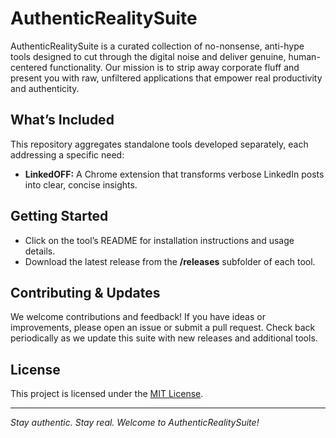 # AuthenticRealitySuite

AuthenticRealitySuite is a curated collection of no-nonsense, anti-hype tools designed to cut through the digital noise and deliver genuine, human-centered functionality. Our mission is to strip away corporate fluff and present you with raw, unfiltered applications that empower real productivity and authenticity.

## What’s Included

This repository aggregates standalone tools developed separately, each addressing a specific need:
- **LinkedOFF:** A Chrome extension that transforms verbose LinkedIn posts into clear, concise insights.

## Getting Started

- Click on the tool’s README for installation instructions and usage details.
- Download the latest release from the **/releases** subfolder of each tool.

## Contributing & Updates

We welcome contributions and feedback! If you have ideas or improvements, please open an issue or submit a pull request. Check back periodically as we update this suite with new releases and additional tools.

## License

This project is licensed under the [MIT License](LICENSE).

---

*Stay authentic. Stay real. Welcome to AuthenticRealitySuite!*
